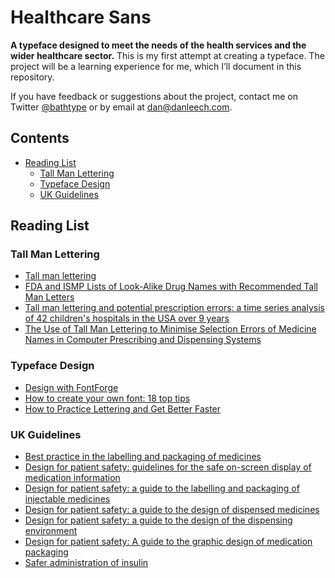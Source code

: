 # Healthcare Sans

**A typeface designed to meet the needs of the health services and the wider healthcare sector.** This is my first attempt at creating a typeface. The project will be a learning experience for me, which I’ll document in this repository.

If you have feedback or suggestions about the project, contact me on Twitter [@bathtype](https://twitter.com/bathtype) or by email at [dan@danleech.com](mailto:dan@danleech.com).

## Contents

- [Reading List](#reading-list)
	- [Tall Man Lettering](#tall-man-lettering)
	- [Typeface Design](#typeface-design)
	- [UK Guidelines](#uk-guidelines)

## Reading List

### Tall Man Lettering
- [Tall man lettering](https://en.wikipedia.org/wiki/Tall_Man_lettering)
- [FDA and ISMP Lists of
Look-Alike Drug Names with Recommended Tall Man Letters](https://www.ismp.org/tools/tallmanletters.pdf)
- [Tall man lettering and potential prescription errors: a time series analysis of 42 children's hospitals in the USA over 9 years](http://qualitysafety.bmj.com/content/25/4/233.full)
- [The Use of Tall Man Lettering to Minimise Selection Errors
of Medicine Names in Computer Prescribing and
Dispensing Systems](http://webarchive.nationalarchives.gov.uk/20130502102046/http://www.connectingforhealth.nhs.uk/systemsandservices/eprescribing/refdocs/tallman.pdf)

### Typeface Design

- [Design with FontForge](http://designwithfontforge.com/)
- [How to create your own font: 18 top tips](http://www.creativebloq.com/typography/design-your-own-typeface-8133919)
- [How to Practice Lettering and Get Better Faster](http://lettershoppe.com/how-to-practice-lettering-and-get-better-faster/)

### UK Guidelines

- [Best practice in the labelling and packaging of medicines](https://www.gov.uk/government/publications/best-practice-in-the-labelling-and-packaging-of-medicines)
- [Design for patient safety: guidelines for the safe on-screen display of medication information](http://www.nrls.npsa.nhs.uk/resources/collections/design-for-patient-safety/?entryid45=66713)
- [Design for patient safety: a guide to the labelling and packaging of injectable medicines](http://www.nrls.npsa.nhs.uk/resources/collections/design-for-patient-safety/?entryid45=59831)
- [Design for patient safety: a guide to the design of dispensed medicines](http://www.nrls.npsa.nhs.uk/resources/collections/design-for-patient-safety/?entryid45=59829)
- [Design for patient safety: a guide to the design of the dispensing environment](http://www.nrls.npsa.nhs.uk/resources/collections/design-for-patient-safety/?entryid45=59830)
- [Design for patient safety: A guide to the graphic design of medication packaging](http://www.nrls.npsa.nhs.uk/resources/collections/design-for-patient-safety/?entryid45=63053)
- [Safer administration of insulin](http://www.nrls.npsa.nhs.uk/alerts/?entryid45=74287)